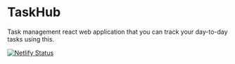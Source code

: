 # TaskHub
Task management react web application that you can track your day-to-day tasks using this.

[![Netlify Status](https://api.netlify.com/api/v1/badges/afa420ca-ae7c-4e2b-a782-9c7082804325/deploy-status)](https://app.netlify.com/sites/taskhub-online/deploys)

